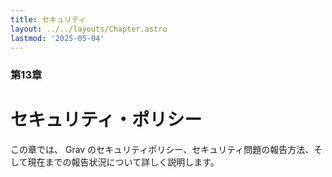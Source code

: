 ```yaml
---
title: セキュリティ
layout: ../../layouts/Chapter.astro
lastmod: '2025-05-04'
---
```

### 第13章

# セキュリティ・ポリシー

この章では、 Grav のセキュリティポリシー、セキュリティ問題の報告方法、そして現在までの報告状況について詳しく説明します。
